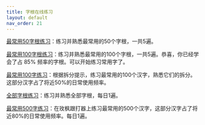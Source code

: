 ```yaml
---
title: 字根在线练习
layout: default
nav_order: 21
---
```


[最常用50字根练习](../practice/practice_50)：练习并熟悉最常用的50个字根，一共5遍。

[最常用100字根练习](../practice/practice_100)：练习并熟悉最常用的100个字根，一共5遍。恭喜，你已经学会了占 85% 频率的字根。可以开始练习常用字了。

[最常用100字练习](../practice/practice_characters)：根据拆分提示，练习最常用的100个汉字，熟悉它们的拆分。这部分汉字占了将近50%的日常使用频率。

[全部字根练习](../practice/practice)：练习并熟悉全部字根，每日1遍。

[最常用500字练习](https://kylebing.cn/tools/typepad/)：在玫枫跟打器上练习最常用的500个汉字，这部分汉字占了将近80%的日常使用频率。每日1遍。
